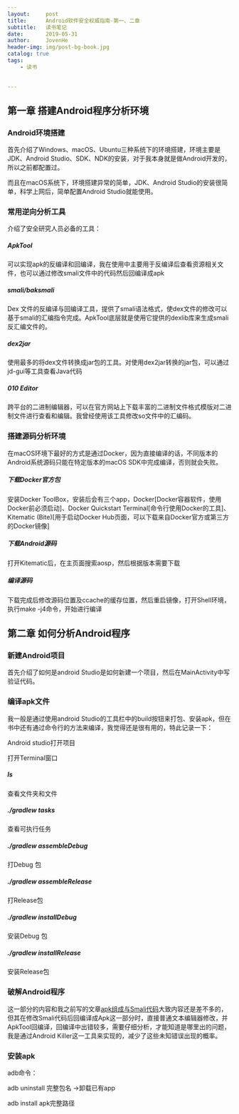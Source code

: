 ```yaml
---
layout:     post
title:      Android软件安全权威指南-第一、二章
subtitle:   读书笔记
date:       2019-05-31
author:     JovenHe
header-img: img/post-bg-book.jpg
catalog: true
tags:
    - 读书
    

---
```


## 第一章 搭建Android程序分析环境

### Android环境搭建

首先介绍了Windows、macOS、Ubuntu三种系统下的环境搭建，环境主要是JDK、Android Studio、SDK、NDK的安装，对于我本身就是做Android开发的，所以之前都配置过。

而且在macOS系统下，环境搭建异常的简单，JDK、Android Studio的安装很简单，科学上网后，简单配置Android Studio就能使用。

### 常用逆向分析工具

介绍了安全研究人员必备的工具：

##### ApkTool

可以实现apk的反编译和回编译，我在使用中主要用于反编译后查看资源相关文件，也可以通过修改smali文件中的代码然后回编译成apk

##### smali/baksmali

Dex 文件的反编译与回编译工具，提供了smali语法格式，使dex文件的修改可以基于smali的汇编指令完成。ApkTool底层就是使用它提供的dexlib库来生成smali反汇编文件的。

##### dex2jar

使用最多的将dex文件转换成jar包的工具。对使用dex2jar转换的jar包，可以通过jd-gui等工具查看Java代码

##### 010 Editor

跨平台的二进制编辑器，可以在官方网站上下载丰富的二进制文件格式模版对二进制文件进行查看和编辑。我曾经使用该工具修改so文件中的汇编码。

### 搭建源码分析环境

在macOS环境下最好的方式是通过Docker，因为直接编译的话，不同版本的Android系统源码只能在特定版本的macOS SDK中完成编译，否则就会失败。

##### 下载Docker官方包

安装Docker ToolBox，安装后会有三个app，Docker[Docker容器软件，使用Docker前必须启动]、Docker Quickstart Terminal[命令行使用Docker的工具]、Kitematic (Bite)[用于启动Docker Hub页面，可以下载来自Docker官方或第三方的Docker镜像]

##### 下载Android源码

打开Kitematic后，在主页面搜索aosp，然后根据版本需要下载

##### 编译源码

下载完成后修改源码位置及ccache的缓存位置，然后重启镜像，打开Shell环境，执行make -j4命令，开始进行编译

## 第二章 如何分析Android程序

### 新建Android项目

首先介绍了如何是android Studio是如何新建一个项目，然后在MainActivity中写验证代码。

### 编译apk文件

我一般是通过使用android Studio的工具栏中的build按钮来打包、安装apk，但在书中还有通过命令行的方法来编译，我觉得还是很有用的，特此记录一下：

Android studio打开项目

打开Terminal窗口

##### ls

查看文件夹和文件

##### ./gradlew tasks

查看可执行任务

##### ./gradlew assembleDebug 

打Debug 包

##### ./gradlew assembleRelease

打Release包

##### ./gradlew installDebug

安装Debug 包

##### ./gradlew installRelease

安装Release包

### 破解Android程序

这一部分的内容和我之前写的文章[apk组成与Smali代码](https://hjw45611.github.io/blog/2019/03/31/apk%E7%BB%84%E6%88%90%E4%B8%8ESmali%E4%BB%A3%E7%A0%81/)大致内容还是差不多的，但其在修改Smali代码后回编译成Apk这一部分时，直接普通文本编辑器修改，并ApkTool回编译，回编译中出错较多，需要仔细分析，才能知道是哪里出的问题，我是通过Android Killer这一工具来实现的，减少了这些未知错误出现的概率。

### 安装apk

adb命令：

adb uninstall 完整包名 ->卸载已有app

adb install apk完整路径